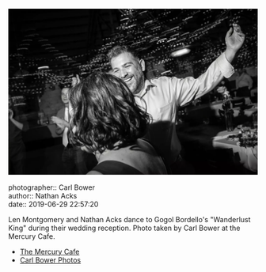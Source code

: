 ![Len Montgomery and Nathan Acks dance](assets/2019-06-29-set-4-the-dance-94.webp)

photographer:: Carl Bower  
author:: Nathan Acks  
date:: 2019-06-29 22:57:20

Len Montgomery and Nathan Acks dance to Gogol Bordello's "Wanderlust King" during their wedding reception. Photo taken by Carl Bower at the Mercury Cafe.

* [The Mercury Cafe](http://mercurycafe.com)
* [Carl Bower Photos](https://carlbowerphotos.com)
